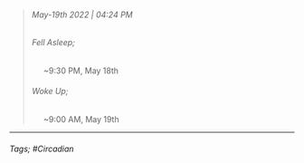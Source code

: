 >###### May-19th 2022 | 04:24 PM
>###### Fell Asleep;
> $\quad$ ~9:30 PM, May 18th
>###### Woke Up;
> $\quad$ ~9:00 AM, May 19th
> <br>

--- 

###### Tags; #Circadian